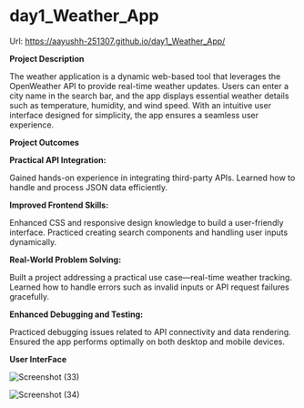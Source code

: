 # day1_Weather_App


Url: https://aayushh-251307.github.io/day1_Weather_App/

**Project Description**



The weather application is a dynamic web-based tool that leverages the OpenWeather API to provide real-time weather updates. Users can enter a city name in the search bar,     and the app displays essential weather details such as temperature, humidity, and wind speed. With an intuitive user interface designed for simplicity, the app ensures a       seamless user experience.



**Project Outcomes**



**Practical API Integration:**


Gained hands-on experience in integrating third-party APIs.
Learned how to handle and process JSON data efficiently.


**Improved Frontend Skills:**


Enhanced CSS and responsive design knowledge to build a user-friendly interface.
Practiced creating search components and handling user inputs dynamically.

  
**Real-World Problem Solving:**


Built a project addressing a practical use case—real-time weather tracking.
Learned how to handle errors such as invalid inputs or API request failures gracefully.


**Enhanced Debugging and Testing:**


Practiced debugging issues related to API connectivity and data rendering.
Ensured the app performs optimally on both desktop and mobile devices.



**User InterFace**


![Screenshot (33)](https://github.com/user-attachments/assets/d6cb3f43-d82c-4a82-bbed-85bbc6e99f24)




![Screenshot (34)](https://github.com/user-attachments/assets/382dba03-9069-4737-84c3-ffa24c9283c5)



